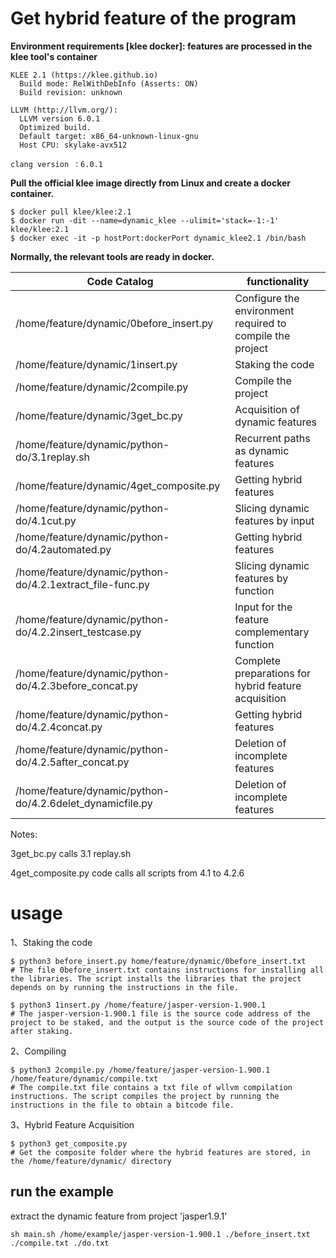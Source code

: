 # Get hybrid feature of the program

**Environment requirements [klee docker]: features are processed in the klee tool's container** 

```
KLEE 2.1 (https://klee.github.io)
  Build mode: RelWithDebInfo (Asserts: ON)
  Build revision: unknown

LLVM (http://llvm.org/):
  LLVM version 6.0.1
  Optimized build.
  Default target: x86_64-unknown-linux-gnu
  Host CPU: skylake-avx512
  
clang version ：6.0.1
```

**Pull the official klee image directly from Linux and create a docker container.**

```
$ docker pull klee/klee:2.1
$ docker run -dit --name=dynamic_klee --ulimit='stack=-1:-1' klee/klee:2.1
$ docker exec -it -p hostPort:dockerPort dynamic_klee2.1 /bin/bash
```

**Normally, the relevant tools are ready in docker.**

| Code Catalog                                              | functionality                                             |
| --------------------------------------------------------- | --------------------------------------------------------- |
| /home/feature/dynamic/0before_insert.py                   | Configure the environment required to compile the project |
| /home/feature/dynamic/1insert.py                          | Staking the code                                          |
| /home/feature/dynamic/2compile.py                         | Compile the project                                       |
| /home/feature/dynamic/3get_bc.py                          | Acquisition of dynamic features                           |
| /home/feature/dynamic/python-do/3.1replay.sh              | Recurrent paths as dynamic features                       |
| /home/feature/dynamic/4get_composite.py                   | Getting hybrid features                                   |
| /home/feature/dynamic/python-do/4.1cut.py                 | Slicing dynamic features by input                         |
| /home/feature/dynamic/python-do/4.2automated.py           | Getting hybrid features                                   |
| /home/feature/dynamic/python-do/4.2.1extract_file-func.py | Slicing dynamic features by function                      |
| /home/feature/dynamic/python-do/4.2.2insert_testcase.py   | Input for the feature complementary function              |
| /home/feature/dynamic/python-do/4.2.3before_concat.py     | Complete preparations for hybrid feature acquisition      |
| /home/feature/dynamic/python-do/4.2.4concat.py            | Getting hybrid features                                   |
| /home/feature/dynamic/python-do/4.2.5after_concat.py      | Deletion of incomplete features                           |
| /home/feature/dynamic/python-do/4.2.6delet_dynamicfile.py | Deletion of incomplete features                           |

Notes: 

3get_bc.py calls 3.1 replay.sh

4get_composite.py code calls all scripts from 4.1 to 4.2.6

# usage

1、Staking the code

```
$ python3 before_insert.py home/feature/dynamic/0before_insert.txt
# The file 0before_insert.txt contains instructions for installing all the libraries. The script installs the libraries that the project depends on by running the instructions in the file.

$ python3 1insert.py /home/feature/jasper-version-1.900.1 
# The jasper-version-1.900.1 file is the source code address of the project to be staked, and the output is the source code of the project after staking.
```

2、Compiling

```
$ python3 2compile.py /home/feature/jasper-version-1.900.1  /home/feature/dynamic/compile.txt
# The compile.txt file contains a txt file of wllvm compilation instructions. The script compiles the project by running the instructions in the file to obtain a bitcode file.
```

3、Hybrid Feature Acquisition

```
$ python3 get_composite.py 
# Get the composite folder where the hybrid features are stored, in the /home/feature/dynamic/ directory
```



## run the example

extract the dynamic feature from project 'jasper1.9.1'

```
sh main.sh /home/example/jasper-version-1.900.1 ./before_insert.txt ./compile.txt ./do.txt
```
